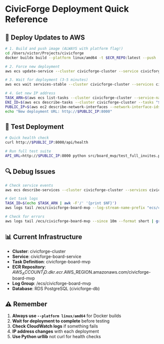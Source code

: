 # CivicForge Deployment Quick Reference

## 🚀 Deploy Updates to AWS

```bash
# 1. Build and push image (ALWAYS with platform flag!)
cd /Users/victor/Projects/civicforge
docker buildx build --platform linux/amd64 -t $ECR_REPO:latest --push .

# 2. Force new deployment
aws ecs update-service --cluster civicforge-cluster --service civicforge-board-service --force-new-deployment --region us-east-1

# 3. Wait for deployment (3-5 minutes)
aws ecs wait services-stable --cluster civicforge-cluster --services civicforge-board-service --region us-east-1

# 4. Get new IP address
TASK_ARN=$(aws ecs list-tasks --cluster civicforge-cluster --service-name civicforge-board-service --desired-status RUNNING --query 'taskArns[0]' --output text)
ENI_ID=$(aws ecs describe-tasks --cluster civicforge-cluster --tasks "$TASK_ARN" --query 'tasks[0].attachments[0].details[?name==`networkInterfaceId`].value' --output text)
PUBLIC_IP=$(aws ec2 describe-network-interfaces --network-interface-ids "$ENI_ID" --query 'NetworkInterfaces[0].Association.PublicIp' --output text)
echo "New deployment URL: http://$PUBLIC_IP:8000"
```

## 🧪 Test Deployment

```bash
# Quick health check
curl http://$PUBLIC_IP:8000/api/health

# Run full test suite
API_URL=http://$PUBLIC_IP:8000 python src/board_mvp/test_full_invites.py
```

## 🔍 Debug Issues

```bash
# Check service events
aws ecs describe-services --cluster civicforge-cluster --services civicforge-board-service --query 'services[0].events[0:5]' --output table

# Get task logs
TASK_ID=$(echo $TASK_ARN | awk -F'/' '{print $NF}')
aws logs tail /ecs/civicforge-board-mvp --log-stream-name-prefix "ecs/civicforge-app/$TASK_ID" --since 5m

# Check for errors
aws logs tail /ecs/civicforge-board-mvp --since 10m --format short | grep -i error
```

## 📊 Current Infrastructure

- **Cluster**: civicforge-cluster
- **Service**: civicforge-board-service  
- **Task Definition**: civicforge-board-mvp
- **ECR Repository**: $AWS_ACCOUNT_ID.dkr.ecr.$AWS_REGION.amazonaws.com/civicforge-board-mvp
- **Log Group**: /ecs/civicforge-board-mvp
- **Database**: RDS PostgreSQL (civicforge-db)

## ⚠️ Remember

1. **Always use `--platform linux/amd64`** for Docker builds
2. **Wait for deployment to complete** before testing
3. **Check CloudWatch logs** if something fails
4. **IP address changes** with each deployment
5. **Use Python urllib** not curl for health checks